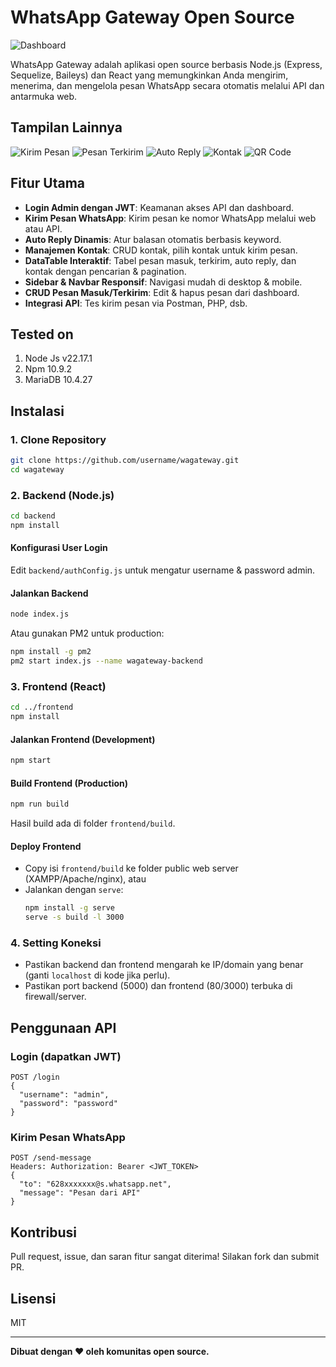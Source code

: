 # WhatsApp Gateway Open Source

![Dashboard](./gambar/1.png)

WhatsApp Gateway adalah aplikasi open source berbasis Node.js (Express, Sequelize, Baileys) dan React yang memungkinkan Anda mengirim, menerima, dan mengelola pesan WhatsApp secara otomatis melalui API dan antarmuka web.

## Tampilan Lainnya



![Kirim Pesan](./gambar/2.png) 
![Pesan Terkirim](./gambar/3.png)
![Auto Reply](./gambar/4.png) 
![Kontak](./gambar/5.png) 
![QR Code](./gambar/1.png) 

## Fitur Utama
- **Login Admin dengan JWT**: Keamanan akses API dan dashboard.
- **Kirim Pesan WhatsApp**: Kirim pesan ke nomor WhatsApp melalui web atau API.
- **Auto Reply Dinamis**: Atur balasan otomatis berbasis keyword.
- **Manajemen Kontak**: CRUD kontak, pilih kontak untuk kirim pesan.
- **DataTable Interaktif**: Tabel pesan masuk, terkirim, auto reply, dan kontak dengan pencarian & pagination.
- **Sidebar & Navbar Responsif**: Navigasi mudah di desktop & mobile.
- **CRUD Pesan Masuk/Terkirim**: Edit & hapus pesan dari dashboard.
- **Integrasi API**: Tes kirim pesan via Postman, PHP, dsb.

## Tested on
1. Node Js v22.17.1
2. Npm 10.9.2
3. MariaDB 10.4.27

## Instalasi

### 1. Clone Repository
```sh
git clone https://github.com/username/wagateway.git
cd wagateway
```

### 2. Backend (Node.js)
```sh
cd backend
npm install
```

#### Konfigurasi User Login
Edit `backend/authConfig.js` untuk mengatur username & password admin.

#### Jalankan Backend
```sh
node index.js
```
Atau gunakan PM2 untuk production:
```sh
npm install -g pm2
pm2 start index.js --name wagateway-backend
```

### 3. Frontend (React)
```sh
cd ../frontend
npm install
```

#### Jalankan Frontend (Development)
```sh
npm start
```

#### Build Frontend (Production)
```sh
npm run build
```
Hasil build ada di folder `frontend/build`.

#### Deploy Frontend
- Copy isi `frontend/build` ke folder public web server (XAMPP/Apache/nginx), atau
- Jalankan dengan `serve`:
  ```sh
  npm install -g serve
  serve -s build -l 3000
  ```

### 4. Setting Koneksi
- Pastikan backend dan frontend mengarah ke IP/domain yang benar (ganti `localhost` di kode jika perlu).
- Pastikan port backend (5000) dan frontend (80/3000) terbuka di firewall/server.

## Penggunaan API
### Login (dapatkan JWT)
```
POST /login
{
  "username": "admin",
  "password": "password"
}
```

### Kirim Pesan WhatsApp
```
POST /send-message
Headers: Authorization: Bearer <JWT_TOKEN>
{
  "to": "628xxxxxxx@s.whatsapp.net",
  "message": "Pesan dari API"
}
```

## Kontribusi
Pull request, issue, dan saran fitur sangat diterima! Silakan fork dan submit PR.

## Lisensi
MIT

---

**Dibuat dengan ❤️ oleh komunitas open source.**
